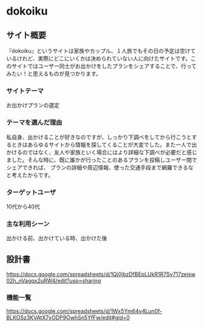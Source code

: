 # dokoiku

## サイト概要
『dokoiku』というサイトは家族やカップル、１人旅でもその日の予定は空けているけれど、実際にどこにいくかは決められていない人に向けたサイトです。このサイトではユーザー同士がお出かけをしたプランをシェアすることで、行ってみたい！と思えるものが見つかります。

### サイトテーマ
お出かけプランの選定

### テーマを選んだ理由
私自身、出かけることが好きなのですが、しっかり下調べをしてから行こうとするときはあらゆるサイトから情報を探してくることが大変でした。また一人で出かけるのではなく、友人や家族といく場合にはより詳細な下調べが必要だと感じました。そんな時に、既に誰かが行ったことのあるプランを投稿しユーザー間でシェアできれば、 プランの詳細や周辺情報、使った交通手段まで網羅できるなと考えたからです。

### ターゲットユーザ
10代から40代

### 主な利用シーン
出かける前、出かけている時、出かけた後

## 設計書
https://docs.google.com/spreadsheets/d/1Qj0jbzDfBEpLUkR1R7Sy717zejsw02h_nVagqx2uRW4/edit?usp=sharing


### 機能一覧
https://docs.google.com/spreadsheets/d/1Wx5Ym64v4Lun0f-BLKOSz3KVAtX7vODP9OwhSn5YfFw/edit#gid=0
